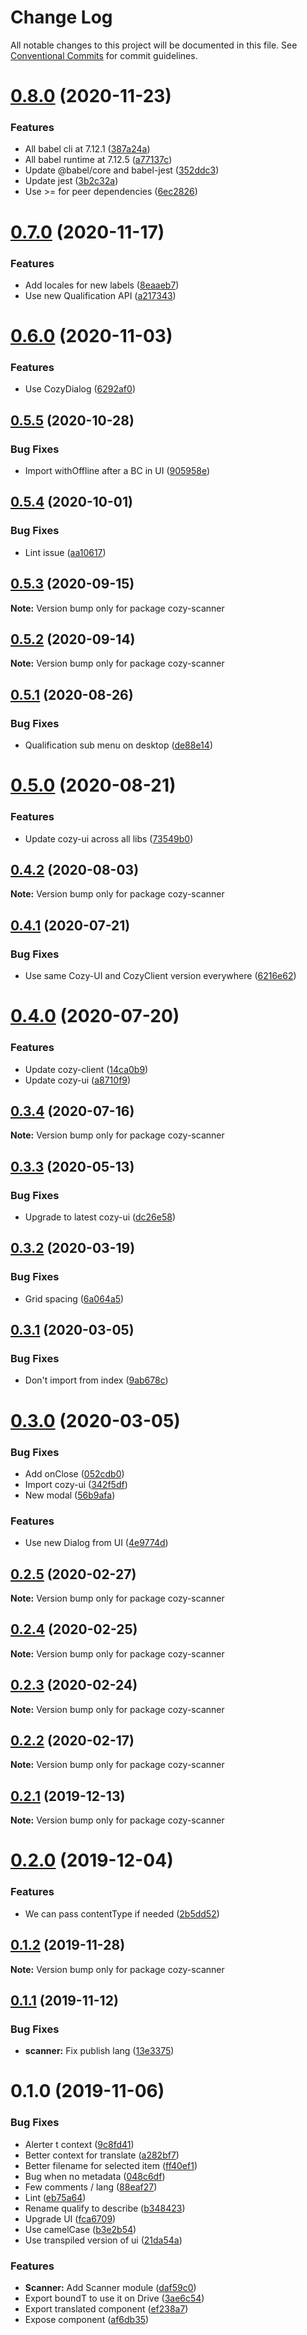 # Change Log

All notable changes to this project will be documented in this file.
See [Conventional Commits](https://conventionalcommits.org) for commit guidelines.

# [0.8.0](https://github.com/cozy/cozy-libs/compare/cozy-scanner@0.7.0...cozy-scanner@0.8.0) (2020-11-23)


### Features

* All babel cli at 7.12.1 ([387a24a](https://github.com/cozy/cozy-libs/commit/387a24a))
* All babel runtime at 7.12.5 ([a77137c](https://github.com/cozy/cozy-libs/commit/a77137c))
* Update @babel/core and babel-jest ([352ddc3](https://github.com/cozy/cozy-libs/commit/352ddc3))
* Update jest ([3b2c32a](https://github.com/cozy/cozy-libs/commit/3b2c32a))
* Use >= for peer dependencies ([6ec2826](https://github.com/cozy/cozy-libs/commit/6ec2826))





# [0.7.0](https://github.com/cozy/cozy-libs/compare/cozy-scanner@0.6.0...cozy-scanner@0.7.0) (2020-11-17)


### Features

* Add locales for new labels ([8eaaeb7](https://github.com/cozy/cozy-libs/commit/8eaaeb7))
* Use new Qualification API ([a217343](https://github.com/cozy/cozy-libs/commit/a217343))





# [0.6.0](https://github.com/cozy/cozy-libs/compare/cozy-scanner@0.5.5...cozy-scanner@0.6.0) (2020-11-03)


### Features

* Use CozyDialog ([6292af0](https://github.com/cozy/cozy-libs/commit/6292af0))





## [0.5.5](https://github.com/cozy/cozy-libs/compare/cozy-scanner@0.5.4...cozy-scanner@0.5.5) (2020-10-28)


### Bug Fixes

* Import withOffline after a BC in UI ([905958e](https://github.com/cozy/cozy-libs/commit/905958e))





## [0.5.4](https://github.com/cozy/cozy-libs/compare/cozy-scanner@0.5.3...cozy-scanner@0.5.4) (2020-10-01)


### Bug Fixes

* Lint issue ([aa10617](https://github.com/cozy/cozy-libs/commit/aa10617))





## [0.5.3](https://github.com/cozy/cozy-libs/compare/cozy-scanner@0.5.2...cozy-scanner@0.5.3) (2020-09-15)

**Note:** Version bump only for package cozy-scanner





## [0.5.2](https://github.com/cozy/cozy-libs/compare/cozy-scanner@0.5.0...cozy-scanner@0.5.2) (2020-09-14)

**Note:** Version bump only for package cozy-scanner





## [0.5.1](https://github.com/cozy/cozy-libs/compare/cozy-scanner@0.5.0...cozy-scanner@0.5.1) (2020-08-26)


### Bug Fixes

* Qualification sub menu on desktop ([de88e14](https://github.com/cozy/cozy-libs/commit/de88e14))





# [0.5.0](https://github.com/cozy/cozy-libs/compare/cozy-scanner@0.4.2...cozy-scanner@0.5.0) (2020-08-21)


### Features

* Update cozy-ui across all libs ([73549b0](https://github.com/cozy/cozy-libs/commit/73549b0))





## [0.4.2](https://github.com/cozy/cozy-libs/compare/cozy-scanner@0.4.1...cozy-scanner@0.4.2) (2020-08-03)

**Note:** Version bump only for package cozy-scanner





## [0.4.1](https://github.com/cozy/cozy-libs/compare/cozy-scanner@0.4.0...cozy-scanner@0.4.1) (2020-07-21)


### Bug Fixes

* Use same Cozy-UI and CozyClient version everywhere ([6216e62](https://github.com/cozy/cozy-libs/commit/6216e62))





# [0.4.0](https://github.com/cozy/cozy-libs/compare/cozy-scanner@0.3.4...cozy-scanner@0.4.0) (2020-07-20)


### Features

* Update cozy-client ([14ca0b9](https://github.com/cozy/cozy-libs/commit/14ca0b9))
* Update cozy-ui ([a8710f9](https://github.com/cozy/cozy-libs/commit/a8710f9))





## [0.3.4](https://github.com/cozy/cozy-libs/compare/cozy-scanner@0.3.3...cozy-scanner@0.3.4) (2020-07-16)

**Note:** Version bump only for package cozy-scanner





## [0.3.3](https://github.com/cozy/cozy-libs/compare/cozy-scanner@0.3.2...cozy-scanner@0.3.3) (2020-05-13)


### Bug Fixes

* Upgrade to latest cozy-ui ([dc26e58](https://github.com/cozy/cozy-libs/commit/dc26e58))





## [0.3.2](https://github.com/cozy/cozy-libs/compare/cozy-scanner@0.3.1...cozy-scanner@0.3.2) (2020-03-19)


### Bug Fixes

* Grid spacing ([6a064a5](https://github.com/cozy/cozy-libs/commit/6a064a5))





## [0.3.1](https://github.com/cozy/cozy-libs/compare/cozy-scanner@0.3.0...cozy-scanner@0.3.1) (2020-03-05)


### Bug Fixes

* Don't import from index ([9ab678c](https://github.com/cozy/cozy-libs/commit/9ab678c))





# [0.3.0](https://github.com/cozy/cozy-libs/compare/cozy-scanner@0.2.5...cozy-scanner@0.3.0) (2020-03-05)


### Bug Fixes

* Add onClose ([052cdb0](https://github.com/cozy/cozy-libs/commit/052cdb0))
* Import cozy-ui ([342f5df](https://github.com/cozy/cozy-libs/commit/342f5df))
* New modal ([56b9afa](https://github.com/cozy/cozy-libs/commit/56b9afa))


### Features

* Use new Dialog from UI ([4e9774d](https://github.com/cozy/cozy-libs/commit/4e9774d))





## [0.2.5](https://github.com/cozy/cozy-libs/compare/cozy-scanner@0.2.4...cozy-scanner@0.2.5) (2020-02-27)

**Note:** Version bump only for package cozy-scanner





## [0.2.4](https://github.com/cozy/cozy-libs/compare/cozy-scanner@0.2.3...cozy-scanner@0.2.4) (2020-02-25)

**Note:** Version bump only for package cozy-scanner





## [0.2.3](https://github.com/cozy/cozy-libs/compare/cozy-scanner@0.2.2...cozy-scanner@0.2.3) (2020-02-24)

**Note:** Version bump only for package cozy-scanner





## [0.2.2](https://github.com/cozy/cozy-libs/compare/cozy-scanner@0.2.1...cozy-scanner@0.2.2) (2020-02-17)

**Note:** Version bump only for package cozy-scanner





## [0.2.1](https://github.com/cozy/cozy-libs/compare/cozy-scanner@0.2.0...cozy-scanner@0.2.1) (2019-12-13)

**Note:** Version bump only for package cozy-scanner





# [0.2.0](https://github.com/cozy/cozy-libs/compare/cozy-scanner@0.1.2...cozy-scanner@0.2.0) (2019-12-04)


### Features

* We can pass contentType if needed ([2b5dd52](https://github.com/cozy/cozy-libs/commit/2b5dd52))





## [0.1.2](https://github.com/cozy/cozy-libs/compare/cozy-scanner@0.1.1...cozy-scanner@0.1.2) (2019-11-28)

**Note:** Version bump only for package cozy-scanner





## [0.1.1](https://github.com/cozy/cozy-libs/compare/cozy-scanner@0.1.0...cozy-scanner@0.1.1) (2019-11-12)


### Bug Fixes

* **scanner:** Fix publish lang ([13e3375](https://github.com/cozy/cozy-libs/commit/13e3375))





# 0.1.0 (2019-11-06)


### Bug Fixes

* Alerter t context ([9c8fd41](https://github.com/cozy/cozy-libs/commit/9c8fd41))
* Better context for translate ([a282bf7](https://github.com/cozy/cozy-libs/commit/a282bf7))
* Better filename for selected item ([ff40ef1](https://github.com/cozy/cozy-libs/commit/ff40ef1))
* Bug when no metadata ([048c6df](https://github.com/cozy/cozy-libs/commit/048c6df))
* Few comments / lang ([88eaf27](https://github.com/cozy/cozy-libs/commit/88eaf27))
* Lint ([eb75a64](https://github.com/cozy/cozy-libs/commit/eb75a64))
* Rename qualify to describe ([b348423](https://github.com/cozy/cozy-libs/commit/b348423))
* Upgrade UI ([fca6709](https://github.com/cozy/cozy-libs/commit/fca6709))
* Use camelCase ([b3e2b54](https://github.com/cozy/cozy-libs/commit/b3e2b54))
* Use transpiled version of ui ([21da54a](https://github.com/cozy/cozy-libs/commit/21da54a))


### Features

* **Scanner:** Add Scanner module ([daf59c0](https://github.com/cozy/cozy-libs/commit/daf59c0))
* Export boundT to use it on Drive ([3ae6c54](https://github.com/cozy/cozy-libs/commit/3ae6c54))
* Export translated component ([ef238a7](https://github.com/cozy/cozy-libs/commit/ef238a7))
* Expose component ([af6db35](https://github.com/cozy/cozy-libs/commit/af6db35))
